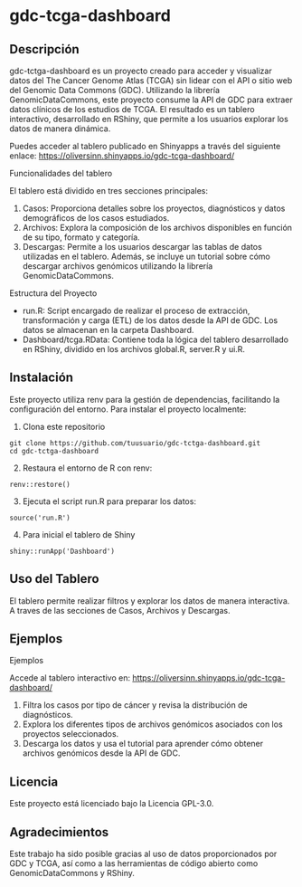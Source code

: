 # gdc-tcga-dashboard

## Descripción

gdc-tctga-dashboard es un proyecto creado para acceder y visualizar datos del The Cancer Genome Atlas (TCGA) sin lidear con el API o sitio web del Genomic Data Commons (GDC). Utilizando la librería GenomicDataCommons, este proyecto consume la API de GDC para extraer datos clínicos de los estudios de TCGA. El resultado es un tablero interactivo, desarrollado en RShiny, que permite a los usuarios explorar los datos de manera dinámica.

Puedes acceder al tablero publicado en Shinyapps a través del siguiente enlace:
https://oliversinn.shinyapps.io/gdc-tcga-dashboard/

Funcionalidades del tablero

El tablero está dividido en tres secciones principales:

1. Casos: Proporciona detalles sobre los proyectos, diagnósticos y datos demográficos de los casos estudiados.
2. Archivos: Explora la composición de los archivos disponibles en función de su tipo, formato y categoría.
3. Descargas: Permite a los usuarios descargar las tablas de datos utilizadas en el tablero. Además, se incluye un tutorial sobre cómo descargar archivos genómicos utilizando la librería GenomicDataCommons.

Estructura del Proyecto

* run.R: Script encargado de realizar el proceso de extracción, transformación y carga (ETL) de los datos desde la API de GDC. Los datos se almacenan en la carpeta Dashboard.
* Dashboard/tcga.RData: Contiene toda la lógica del tablero desarrollado en RShiny, dividido en los archivos global.R, server.R y ui.R.

## Instalación

Este proyecto utiliza renv para la gestión de dependencias, facilitando la configuración del entorno. Para instalar el proyecto localmente:

1. Clona este repositorio
```
git clone https://github.com/tuusuario/gdc-tctga-dashboard.git
cd gdc-tctga-dashboard
```

2. Restaura el entorno de R con renv:
```
renv::restore()
```

3. Ejecuta el script run.R para preparar los datos:
```
source('run.R')
```

4. Para inicial el tablero de Shiny
```
shiny::runApp('Dashboard')
```

## Uso del Tablero

El tablero permite realizar filtros y explorar los datos de manera interactiva. A traves de las secciones de Casos, Archivos y Descargas.

## Ejemplos

Ejemplos

Accede al tablero interactivo en:
https://oliversinn.shinyapps.io/gdc-tcga-dashboard/

1. Filtra los casos por tipo de cáncer y revisa la distribución de diagnósticos.
2. Explora los diferentes tipos de archivos genómicos asociados con los proyectos seleccionados.
3. Descarga los datos y usa el tutorial para aprender cómo obtener archivos genómicos desde la API de GDC.

## Licencia

Este proyecto está licenciado bajo la Licencia GPL-3.0.


## Agradecimientos

Este trabajo ha sido posible gracias al uso de datos proporcionados por GDC y TCGA, así como a las herramientas de código abierto como GenomicDataCommons y RShiny.